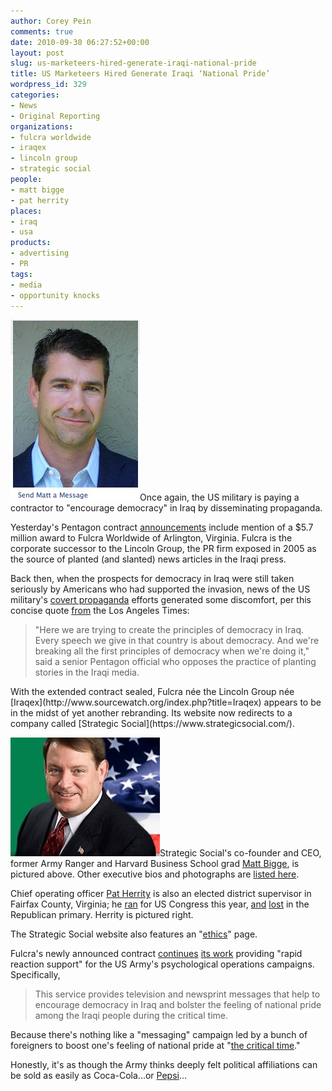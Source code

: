 ```yaml
---
author: Corey Pein
comments: true
date: 2010-09-30 06:27:52+00:00
layout: post
slug: us-marketeers-hired-generate-iraqi-national-pride
title: US Marketeers Hired Generate Iraqi ‘National Pride’ 
wordpress_id: 329
categories:
- News
- Original Reporting
organizations:
- fulcra worldwide
- iraqex
- lincoln group
- strategic social
people:
- matt bigge
- pat herrity
places:
- iraq
- usa
products:
- advertising
- PR
tags:
- media
- opportunity knocks
---
```


![](/images/2010/09/matt-bigge-fulcra.jpg)Once again, the US military is paying a contractor to "encourage democracy" in Iraq by disseminating propaganda.

Yesterday's Pentagon contract [announcements](http://www.defense.gov//contracts/contract.aspx?contractid=4377) include mention of a $5.7 million award to Fulcra Worldwide of Arlington, Virginia. Fulcra is the corporate successor to the Lincoln Group, the PR firm exposed in 2005 as the source of planted (and slanted) news articles in the Iraqi press.

Back then, when the prospects for democracy in Iraq were still taken seriously by Americans who had supported the invasion, news of the US military's [covert propaganda](http://www.democracynow.org/2006/8/21/i_was_a_propaganda_intern_in) efforts generated some discomfort, per this concise quote [from](http://www.commondreams.org/headlines05/1130-07.htm) the Los Angeles Times:


> "Here we are trying to create the principles of democracy in Iraq. Every speech we give in that country is about democracy. And we're breaking all the first principles of democracy when we're doing it," said a senior Pentagon official who opposes the practice of planting stories in the Iraqi media.


<!-- more -->With the extended contract sealed, Fulcra née the Lincoln Group née [Iraqex](http://www.sourcewatch.org/index.php?title=Iraqex) appears to be in the midst of yet another rebranding. Its website now redirects to a company called [Strategic Social](https://www.strategicsocial.com/).

![](/images/2010/09/pat-herrity-fulcra-virginia.jpg)Strategic Social's co-founder and CEO, former Army Ranger and Harvard Business School grad [Matt Bigge](http://www.crunchbase.com/person/matt-bigge-2), is pictured above. Other executive bios and photographs are [listed here](https://www.strategicsocial.com/?page_id=8).

Chief operating officer [Pat Herrity](http://www.fairfaxcounty.gov/springfield/bio.htm) is also an elected district supervisor in Fairfax County, Virginia; he [ran](http://herrity.balancegroup.us/about-pat/background/) for US Congress this year, [and](https://www.voterinfo.sbe.virginia.gov/election/DATA/2010/3429C052-221D-420E-B117-AB75E2FD4894/Unofficial/6_s.shtml) [lost](http://voices.washingtonpost.com/virginiapolitics/2010/06/polls_close_in_virginia_result.html) in the Republican primary. Herrity is pictured right.

The Strategic Social website also features an "[ethics](https://www.strategicsocial.com/?page_id=5)" page.

Fulcra's newly announced contract [continues](http://www.odwyerpr.com/editorial/0513army-to-review-iraq-pr-pact.html) [its work](https://www.fbo.gov/index?s=opportunity&mode=form&tab=core&id=56bb155dafe40906d41c285b661e706d) providing "rapid reaction support" for the US Army's psychological operations campaigns. Specifically,


> This service provides television and newsprint messages that help to encourage democracy in Iraq and bolster the feeling of national pride among the Iraqi people during the critical time.


Because there's nothing like a "messaging" campaign led by a bunch of foreigners to boost one's feeling of national pride at "[the critical time](http://www.warisbusiness.com/2010/09/iraq-combat-troops-out-security-escort-teams-in/)."

Honestly, it's as though the Army thinks deeply felt political affiliations can be sold as easily as Coca-Cola...or [Pepsi](http://www.slate.com/id/2198198/)...
